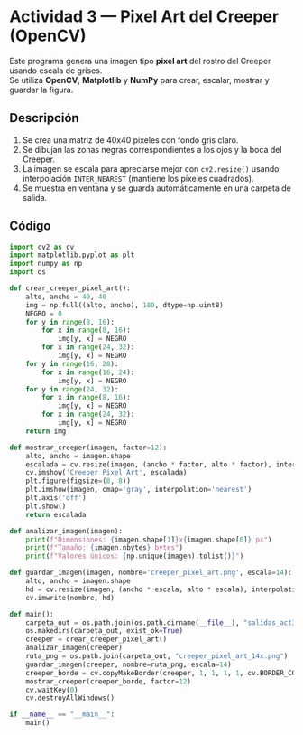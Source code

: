 # Actividad 3 — Pixel Art del Creeper (OpenCV)

Este programa genera una imagen tipo **pixel art** del rostro del Creeper usando escala de grises.  
Se utiliza **OpenCV**, **Matplotlib** y **NumPy** para crear, escalar, mostrar y guardar la figura.

## Descripción
1. Se crea una matriz de 40x40 pixeles con fondo gris claro.
2. Se dibujan las zonas negras correspondientes a los ojos y la boca del Creeper.
3. La imagen se escala para apreciarse mejor con `cv2.resize()` usando interpolación `INTER_NEAREST` (mantiene los píxeles cuadrados).
4. Se muestra en ventana y se guarda automáticamente en una carpeta de salida.

## Código
```python
import cv2 as cv
import matplotlib.pyplot as plt
import numpy as np
import os

def crear_creeper_pixel_art():
    alto, ancho = 40, 40
    img = np.full((alto, ancho), 180, dtype=np.uint8)
    NEGRO = 0
    for y in range(8, 16):
        for x in range(8, 16):
            img[y, x] = NEGRO
        for x in range(24, 32):
            img[y, x] = NEGRO
    for y in range(16, 28):
        for x in range(16, 24):
            img[y, x] = NEGRO
    for y in range(24, 32):
        for x in range(8, 16):
            img[y, x] = NEGRO
        for x in range(24, 32):
            img[y, x] = NEGRO
    return img

def mostrar_creeper(imagen, factor=12):
    alto, ancho = imagen.shape
    escalada = cv.resize(imagen, (ancho * factor, alto * factor), interpolation=cv.INTER_NEAREST)
    cv.imshow('Creeper Pixel Art', escalada)
    plt.figure(figsize=(8, 8))
    plt.imshow(imagen, cmap='gray', interpolation='nearest')
    plt.axis('off')
    plt.show()
    return escalada

def analizar_imagen(imagen):
    print(f"Dimensiones: {imagen.shape[1]}x{imagen.shape[0]} px")
    print(f"Tamaño: {imagen.nbytes} bytes")
    print(f"Valores únicos: {np.unique(imagen).tolist()}")

def guardar_imagen(imagen, nombre='creeper_pixel_art.png', escala=14):
    alto, ancho = imagen.shape
    hd = cv.resize(imagen, (ancho * escala, alto * escala), interpolation=cv.INTER_NEAREST)
    cv.imwrite(nombre, hd)

def main():
    carpeta_out = os.path.join(os.path.dirname(__file__), "salidas_act3")
    os.makedirs(carpeta_out, exist_ok=True)
    creeper = crear_creeper_pixel_art()
    analizar_imagen(creeper)
    ruta_png = os.path.join(carpeta_out, "creeper_pixel_art_14x.png")
    guardar_imagen(creeper, nombre=ruta_png, escala=14)
    creeper_borde = cv.copyMakeBorder(creeper, 1, 1, 1, 1, cv.BORDER_CONSTANT, value=0)
    mostrar_creeper(creeper_borde, factor=12)
    cv.waitKey(0)
    cv.destroyAllWindows()

if __name__ == "__main__":
    main()

